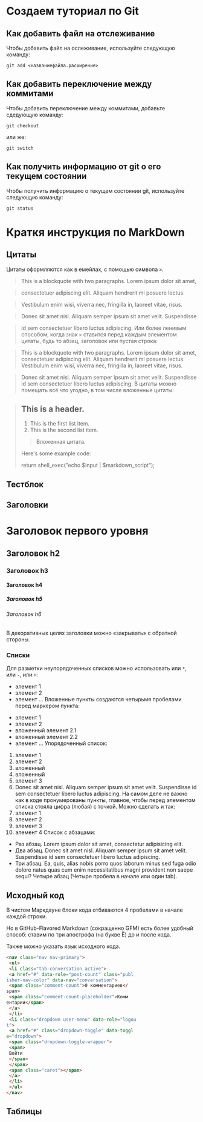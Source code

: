 # Создаем туториал по Git

## Как добавить файл на отслеживание 

Чтобы добавить файл на ослеживание, используйте следующую команду:
```
git add <названиефайла.расширение>
```
## Как добавить переключение между коммитами 

Чтобы добавить переключение между коммитами, добавьте сдедующую команду:

```
git checkout
```

или же:

```
git switch
```
## Как получить информацию от git о его текущем состоянии

Чтобы получить информацию о текущем состоянии git, используйте следующую команду:

```
git status
```


# Краткя инструкция по MarkDown

##  Цитаты 

Цитаты оформляются как в емейлах, с помощью символа `>`.

> This is a blockquote with two paragraphs. Lorem ipsum
dolor sit amet,

> consectetuer adipiscing elit. Aliquam hendrerit mi
posuere lectus.

> Vestibulum enim wisi, viverra nec, fringilla in,
laoreet vitae, risus.

>
> Donec sit amet nisl. Aliquam semper ipsum sit amet
velit. Suspendisse

> id sem consectetuer libero luctus adipiscing.
Или более ленивым способом, когда знак `>` ставится
перед каждым элементом цитаты, будь то абзац, заголовок
или пустая строка:

> This is a blockquote with two paragraphs. Lorem ipsum
dolor sit amet,
consectetuer adipiscing elit. Aliquam hendrerit mi
posuere lectus.
Vestibulum enim wisi, viverra nec, fringilla in, laoreet
vitae, risus.

>
> Donec sit amet nisl. Aliquam semper ipsum sit amet
velit. Suspendisse
id sem consectetuer libero luctus adipiscing.
В цитаты можно помещать всё что угодно, в том числе
вложенные цитаты:

> ## This is a header.
>
> 1. This is the first list item.
> 2. This is the second list item.
>
> > Вложенная цитата.
>
> Here's some example code:
>
> return shell_exec("echo $input |
$markdown_script");

##  Тестблок

## Заголовки

# Заголовок первого уровня #

## Заголовок h2

### Заголовок h3

#### Заголовок h4

##### Заголовок h5

###### Заголовок h6

В декоративных целях заголовки можно «закрывать» с
обратной стороны.
### Списки
Для разметки неупорядоченных списков можно использовать
или `*`, или `-`, или `+`:
- элемент 1
- элемент 2
- элемент ...
Вложенные пункты создаются четырьмя пробелами перед
маркером пункта:
* элемент 1
* элемент 2
 * вложенный элемент 2.1
 * вложенный элемент 2.2
* элемент ...
Упорядоченный список:
1. элемент 1
2. элемент 2
 1. вложенный
 2. вложенный
3. элемент 3
4. Donec sit amet nisl. Aliquam semper ipsum sit amet
velit. Suspendisse id sem consectetuer libero luctus
adipiscing.
На самом деле не важно как в коде пронумерованы пункты,
главное, чтобы перед элементом списка стояла цифра
(любая) с точкой. Можно сделать и так:
0. элемент 1
0. элемент 2
0. элемент 3
0. элемент 4
Список с абзацами:
* Раз абзац. Lorem ipsum dolor sit amet, consectetur
adipisicing elit.
* Два абзац. Donec sit amet nisl. Aliquam semper ipsum
sit amet velit. Suspendisse id sem consectetuer libero
luctus adipiscing.
* Три абзац. Ea, quis, alias nobis porro quos laborum
minus sed fuga odio dolore natus quas cum enim
necessitatibus magni provident non saepe sequi?
 Четыре абзац (Четыре пробела в начале или один tab).

## Исходный код

В чистом Маркдауне блоки кода отбиваются 4 пробелами в начале
каждой строки.

Но в GitHub-Flavored Markdown (сокращенно GFM) есть более
удобный способ:
ставим по три апострофа (на букве Ё) до и после
кода.

Также можно указать язык исходного кода.

```HTML
<nav class="nav nav-primary">
 <ul>
 <li class="tab-conversation active">
 <a href="#" data-role="post-count" class="publ
isher-nav-color" data-nav="conversation">
 <span class="comment-count">0 комментариев</
span>
 <span class="comment-count-placeholder">Комм
ентарии</span>
 </a>
 </li>
 <li class="dropdown user-menu" data-role="logou
t">
 <a href="#" class="dropdown-toggle" data-toggl
e="dropdown">
 <span class="dropdown-toggle-wrapper">
 <span>
 Войти
 </span>
 </span>
 <span class="caret"></span>
 </a>
 </li>
 </ul>
</nav>
```

## Таблицы 

